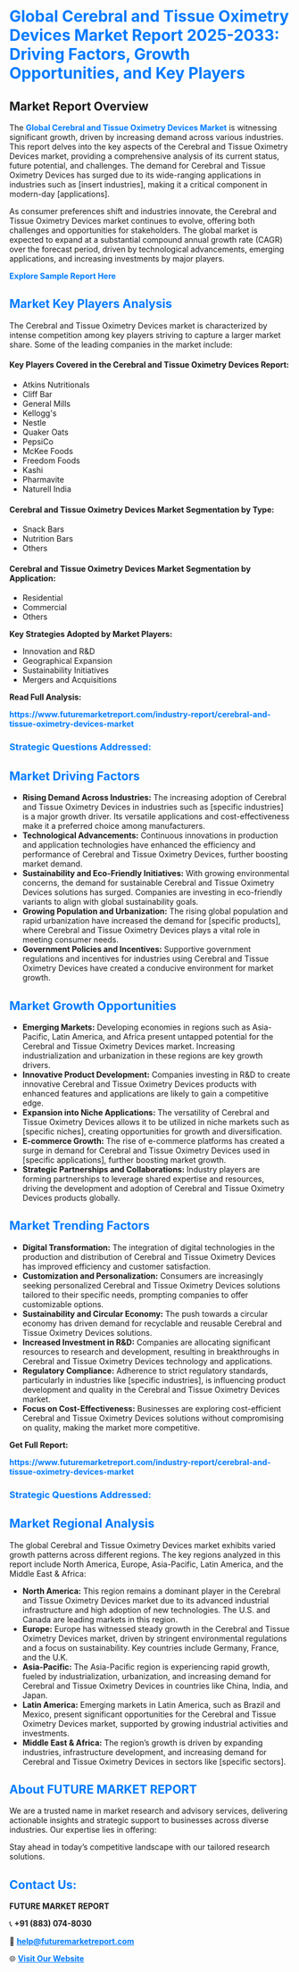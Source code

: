 <h1 style="color: #007BFF;">Global Cerebral and Tissue Oximetry Devices Market Report 2025-2033: Driving Factors, Growth Opportunities, and Key Players</h1>

<section id="overview">
<h2>Market Report Overview</h2>
<p>The <a href="https://www.futuremarketreport.com/industry-report/cerebral-and-tissue-oximetry-devices-market" style="color: #007BFF; text-decoration: none;"><strong>Global Cerebral and Tissue Oximetry Devices Market</strong></a> is witnessing significant growth, driven by increasing demand across various industries. This report delves into the key aspects of the Cerebral and Tissue Oximetry Devices market, providing a comprehensive analysis of its current status, future potential, and challenges. The demand for Cerebral and Tissue Oximetry Devices has surged due to its wide-ranging applications in industries such as [insert industries], making it a critical component in modern-day [applications].</p>
<p>As consumer preferences shift and industries innovate, the Cerebral and Tissue Oximetry Devices market continues to evolve, offering both challenges and opportunities for stakeholders. The global market is expected to expand at a substantial compound annual growth rate (CAGR) over the forecast period, driven by technological advancements, emerging applications, and increasing investments by major players.</p>
</section>

<section id="overview">
<p><a href="https://www.futuremarketreport.com/request-sample/reportId=32112" style="color: #007BFF; text-decoration: none;"><strong>Explore Sample Report Here</strong></a></p>
</section>

<section id="key-players">
<h2 style="color: #007BFF;">Market Key Players Analysis</h2>
<p>The Cerebral and Tissue Oximetry Devices market is characterized by intense competition among key players striving to capture a larger market share. Some of the leading companies in the market include:</p>
<h4>Key Players Covered in the Cerebral and Tissue Oximetry Devices Report:</h4>
<ul><li>Atkins Nutritionals</li><li>Cliff Bar</li><li>General Mills</li><li>Kellogg&#039;s</li><li>Nestle</li><li>Quaker Oats</li><li>PepsiCo</li><li>McKee Foods</li><li>Freedom Foods</li><li>Kashi</li><li>Pharmavite</li><li>Naturell India</li></ul>
<h4>Cerebral and Tissue Oximetry Devices Market Segmentation by Type:</h4>
<ul><li>Snack Bars</li><li>Nutrition Bars</li><li>Others</li></ul>

<h4>Cerebral and Tissue Oximetry Devices Market Segmentation by Application:</h4>
<ul><li>Residential</li><li>Commercial</li><li>Others</li></ul>
<p><strong>Key Strategies Adopted by Market Players:</strong></p>
<ul>
<li>Innovation and R&D</li>
<li>Geographical Expansion</li>
<li>Sustainability Initiatives</li>
<li>Mergers and Acquisitions</li>
</ul>
</section>

<section>
<p><strong>Read Full Analysis: </strong></p><a href="https://www.futuremarketreport.com/industry-report/cerebral-and-tissue-oximetry-devices-market" style="color: #007BFF; text-decoration: none;"><strong>https://www.futuremarketreport.com/industry-report/cerebral-and-tissue-oximetry-devices-market</strong></a>
<h3 style="color: #007BFF;">Strategic Questions Addressed:</h3>
</section>

<section id="driving-factors">
<h2 style="color: #007BFF;">Market Driving Factors</h2>
<ul>
<li><strong>Rising Demand Across Industries:</strong> The increasing adoption of Cerebral and Tissue Oximetry Devices in industries such as [specific industries] is a major growth driver. Its versatile applications and cost-effectiveness make it a preferred choice among manufacturers.</li>
<li><strong>Technological Advancements:</strong> Continuous innovations in production and application technologies have enhanced the efficiency and performance of Cerebral and Tissue Oximetry Devices, further boosting market demand.</li>
<li><strong>Sustainability and Eco-Friendly Initiatives:</strong> With growing environmental concerns, the demand for sustainable Cerebral and Tissue Oximetry Devices solutions has surged. Companies are investing in eco-friendly variants to align with global sustainability goals.</li>
<li><strong>Growing Population and Urbanization:</strong> The rising global population and rapid urbanization have increased the demand for [specific products], where Cerebral and Tissue Oximetry Devices plays a vital role in meeting consumer needs.</li>
<li><strong>Government Policies and Incentives:</strong> Supportive government regulations and incentives for industries using Cerebral and Tissue Oximetry Devices have created a conducive environment for market growth.</li>
</ul>
</section>

<section id="growth-opportunities">
<h2 style="color: #007BFF;">Market Growth Opportunities</h2>
<ul>
<li><strong>Emerging Markets:</strong> Developing economies in regions such as Asia-Pacific, Latin America, and Africa present untapped potential for the Cerebral and Tissue Oximetry Devices market. Increasing industrialization and urbanization in these regions are key growth drivers.</li>
<li><strong>Innovative Product Development:</strong> Companies investing in R&D to create innovative Cerebral and Tissue Oximetry Devices products with enhanced features and applications are likely to gain a competitive edge.</li>
<li><strong>Expansion into Niche Applications:</strong> The versatility of Cerebral and Tissue Oximetry Devices allows it to be utilized in niche markets such as [specific niches], creating opportunities for growth and diversification.</li>
<li><strong>E-commerce Growth:</strong> The rise of e-commerce platforms has created a surge in demand for Cerebral and Tissue Oximetry Devices used in [specific applications], further boosting market growth.</li>
<li><strong>Strategic Partnerships and Collaborations:</strong> Industry players are forming partnerships to leverage shared expertise and resources, driving the development and adoption of Cerebral and Tissue Oximetry Devices products globally.</li>
</ul>
</section>

<section id="trending-factors">
<h2 style="color: #007BFF;">Market Trending Factors</h2>
<ul>
<li><strong>Digital Transformation:</strong> The integration of digital technologies in the production and distribution of Cerebral and Tissue Oximetry Devices has improved efficiency and customer satisfaction.</li>
<li><strong>Customization and Personalization:</strong> Consumers are increasingly seeking personalized Cerebral and Tissue Oximetry Devices solutions tailored to their specific needs, prompting companies to offer customizable options.</li>
<li><strong>Sustainability and Circular Economy:</strong> The push towards a circular economy has driven demand for recyclable and reusable Cerebral and Tissue Oximetry Devices solutions.</li>
<li><strong>Increased Investment in R&D:</strong> Companies are allocating significant resources to research and development, resulting in breakthroughs in Cerebral and Tissue Oximetry Devices technology and applications.</li>
<li><strong>Regulatory Compliance:</strong> Adherence to strict regulatory standards, particularly in industries like [specific industries], is influencing product development and quality in the Cerebral and Tissue Oximetry Devices market.</li>
<li><strong>Focus on Cost-Effectiveness:</strong> Businesses are exploring cost-efficient Cerebral and Tissue Oximetry Devices solutions without compromising on quality, making the market more competitive.</li>
</ul>
</section>

<section>
<p><strong>Get Full Report: </strong></p><a href="https://www.futuremarketreport.com/industry-report/cerebral-and-tissue-oximetry-devices-market" style="color: #007BFF; text-decoration: none;"><strong>https://www.futuremarketreport.com/industry-report/cerebral-and-tissue-oximetry-devices-market</strong></a>
<h3 style="color: #007BFF;">Strategic Questions Addressed:</h3>
</section>


<section id="regional-analysis">
<h2 style="color: #007BFF;">Market Regional Analysis</h2>
<p>The global Cerebral and Tissue Oximetry Devices market exhibits varied growth patterns across different regions. The key regions analyzed in this report include North America, Europe, Asia-Pacific, Latin America, and the Middle East & Africa:</p>
<ul>
<li><strong>North America:</strong> This region remains a dominant player in the Cerebral and Tissue Oximetry Devices market due to its advanced industrial infrastructure and high adoption of new technologies. The U.S. and Canada are leading markets in this region.</li>
<li><strong>Europe:</strong> Europe has witnessed steady growth in the Cerebral and Tissue Oximetry Devices market, driven by stringent environmental regulations and a focus on sustainability. Key countries include Germany, France, and the U.K.</li>
<li><strong>Asia-Pacific:</strong> The Asia-Pacific region is experiencing rapid growth, fueled by industrialization, urbanization, and increasing demand for Cerebral and Tissue Oximetry Devices in countries like China, India, and Japan.</li>
<li><strong>Latin America:</strong> Emerging markets in Latin America, such as Brazil and Mexico, present significant opportunities for the Cerebral and Tissue Oximetry Devices market, supported by growing industrial activities and investments.</li>
<li><strong>Middle East & Africa:</strong> The region’s growth is driven by expanding industries, infrastructure development, and increasing demand for Cerebral and Tissue Oximetry Devices in sectors like [specific sectors].</li>
</ul>
</section>

<footer>
<h2 style="color: #007BFF;">About FUTURE MARKET REPORT</h2>
<p>We are a trusted name in market research and advisory services, delivering actionable insights and strategic support to businesses across diverse industries. Our expertise lies in offering:</p>

<p>Stay ahead in today’s competitive landscape with our tailored research solutions.</p>

<h2 style="color: #007BFF;">Contact Us:</h2>
<p><strong>FUTURE MARKET REPORT</strong></p>
<p>📞 <strong>+91 (883) 074-8030</strong></p>
<p>📧 <strong><a href="mailto:help@futuremarketreport.com" style="color: #007BFF;">help@futuremarketreport.com</a></strong></p>
<p>🌐 <strong><a href="https://www.futuremarketreport.com/" style="color: #007BFF;">Visit Our Website</a></strong></p>
</footer>